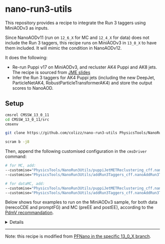 # nano-run3-utils

This repository provides a recipe to integrate the Run 3 taggers using MiniAODv3 as inputs.

Since NanoAODv11 (run on `12_6_X` for MC and `12_4_X` for data) does not include the Run 3 taggers, this recipe runs on MiniAODv3 in `13_0_X` to have them included. It will mimic the condition in NanoAODv12.

It does the following:
 - Re-run Puppi v17 on MiniAODv3, and recluster AK4 Puppi and AK8 jets. The recipe is sourced from [JME slides](https://indico.cern.ch/event/1263032/contributions/5450886/attachments/2671840/4631769/230622_Nurfikri_XPOGWorkshop_JME.pdf)
 - Infer the Run 3 taggers for AK4 Puppi jets (including the new DeepJet, ParticleNetAK4, RobustParticleTransformerAK4) and store the output scores to NanoAOD.

## Setup

```bash
cmsrel CMSSW_13_0_11
cd CMSSW_13_0_11/src
cmsenv

git clone https://github.com/colizz/nano-run3-utils PhysicsTools/NanoRun3Utils

scram b -j8
```

Then, append the following customised configuration in the `cmsDriver` command:

```bash
# for MC, add:
--customise="PhysicsTools/NanoRun3Utils/puppiJetMETReclustering_cff.nanoPuppiReclusterCustomize_MC" \
--customise="PhysicsTools/NanoRun3Utils/addRun3Taggers_cff.nanoAddRun3TaggersCustomize_MC"
```

```bash
# for dataMC, add:
--customise="PhysicsTools/NanoRun3Utils/puppiJetMETReclustering_cff.nanoPuppiReclusterCustomize_Data" \
--customise="PhysicsTools/NanoRun3Utils/addRun3Taggers_cff.nanoAddRun3TaggersCustomize_Data"
```

Below shows four examples to run on the MiniAODv3 sample, for both data (rerecoCDE and promptFG) and MC (preEE and postEE), according to the [PdmV recommandation](https://twiki.cern.ch/twiki/bin/view/CMS/PdmVRun3Analysis).

<details>
    
```
cmsDriver.py nano_data_2022CDE --data --eventcontent NANOAOD --datatier NANOAOD --step NANO \
--conditions 124X_dataRun3_v15   --era Run3,run3_nanoAOD_124 \
--customise_commands="process.add_(cms.Service('InitRootHandlers', EnableIMT = cms.untracked.bool(False)));process.MessageLogger.cerr.FwkReport.reportEvery=1000;process.NANOAODoutput.fakeNameForCrab = cms.untracked.bool(True)" --nThreads 4 \
-n -1 --filein "/store/data/Run2022C/BTagMu/MINIAOD/27Jun2023-v2/80000/000213fb-0712-4a0f-b015-e2334144b2a8.root" --fileout file:nano_data2022CDE.root \
--customise="PhysicsTools/NanoRun3Utils/puppiJetMETReclustering_cff.nanoPuppiReclusterCustomize_Data" \
--customise="PhysicsTools/NanoRun3Utils/addRun3Taggers_cff.nanoAddRun3TaggersCustomize_Data"  --no_exec
```

```
cmsDriver.py nano_data_2022FG --data --eventcontent NANOAOD --datatier NANOAOD --step NANO \
--conditions 124X_dataRun3_PromptAnalysis_v2   --era Run3,run3_nanoAOD_124 \
--customise_commands="process.add_(cms.Service('InitRootHandlers', EnableIMT = cms.untracked.bool(False)));process.MessageLogger.cerr.FwkReport.reportEvery=1000;process.NANOAODoutput.fakeNameForCrab = cms.untracked.bool(True)" --nThreads 4 \
-n -1 --filein "/store/data/Run2022F/Muon/MINIAOD/PromptReco-v1/000/360/381/00000/0736ad9a-2b1d-4375-9493-9e7e01538978.root" --fileout file:nano_data2022FG.root \
--customise="PhysicsTools/NanoRun3Utils/puppiJetMETReclustering_cff.nanoPuppiReclusterCustomize_Data" \
--customise="PhysicsTools/NanoRun3Utils/addRun3Taggers_cff.nanoAddRun3TaggersCustomize_Data"  --no_exec
```

```    
cmsDriver.py nano_mc_Run3 --mc --eventcontent NANOAODSIM --datatier NANOAODSIM --step NANO \
--conditions 126X_mcRun3_2022_realistic_v2   --era Run3,run3_nanoAOD_124 \
--customise_commands="process.add_(cms.Service('InitRootHandlers', EnableIMT = cms.untracked.bool(False)));process.MessageLogger.cerr.FwkReport.reportEvery=1000;process.NANOAODSIMoutput.fakeNameForCrab = cms.untracked.bool(True)" --nThreads 4 \
-n -1 --filein "/store/mc/Run3Summer22MiniAODv3/QCD_PT-15to20_MuEnrichedPt5_TuneCP5_13p6TeV_pythia8/MINIAODSIM/124X_mcRun3_2022_realistic_v12-v1/30000/8590bc1e-abd3-4be4-a068-16f4cb6b4994.root" --fileout file:nano_mcRun3.root \
--customise="PhysicsTools/NanoRun3Utils/puppiJetMETReclustering_cff.nanoPuppiReclusterCustomize_MC" \
--customise="PhysicsTools/NanoRun3Utils/addRun3Taggers_cff.nanoAddRun3TaggersCustomize_MC"  --no_exec
```

```    
cmsDriver.py nano_mc_Run3_EE --mc --eventcontent NANOAODSIM --datatier NANOAODSIM --step NANO \
--conditions 126X_mcRun3_2022_realistic_postEE_v4   --era Run3,run3_nanoAOD_124 \
--customise_commands="process.add_(cms.Service('InitRootHandlers', EnableIMT = cms.untracked.bool(False)));process.MessageLogger.cerr.FwkReport.reportEvery=1000;process.NANOAODSIMoutput.fakeNameForCrab = cms.untracked.bool(True)" --nThreads 4 \
-n -1 --filein "/store/mc/Run3Summer22EEMiniAODv3/QCD_PT-80to120_MuEnrichedPt5_TuneCP5_13p6TeV_pythia8/MINIAODSIM/124X_mcRun3_2022_realistic_postEE_v1-v1/2550000/eddaff63-eb30-4155-afdc-3db5b07105b8.root" --fileout file:nano_mcRun3_EE.root \
--customise="PhysicsTools/NanoRun3Utils/puppiJetMETReclustering_cff.nanoPuppiReclusterCustomize_MC" \
--customise="PhysicsTools/NanoRun3Utils/addRun3Taggers_cff.nanoAddRun3TaggersCustomize_MC"  --no_exec
```
    
</details>

-----

Note: this recipe is modified from [PFNano in the specific 13_0_X branch](https://github.com/cms-jet/PFNano/tree/13_0_7_from124MiniAOD).